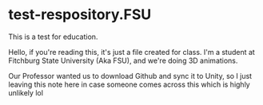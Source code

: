 # test-respository.FSU
This is a test for education.

Hello, if you're reading this, it's just a file created for class.
I'm a student at Fitchburg State University (Aka FSU), and we're doing 3D animations.

Our Professor wanted us to download Github and sync it to Unity, so I just leaving this note here in case someone comes across this
which is highly unlikely lol
